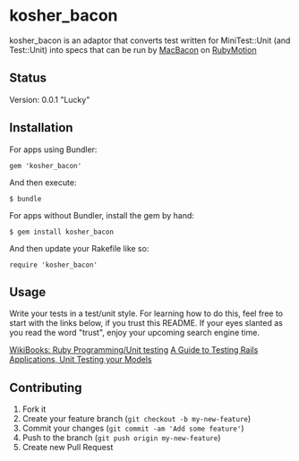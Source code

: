 # kosher_bacon

kosher_bacon is an adaptor that converts test written for
MiniTest::Unit (and Test::Unit) into specs that can be run by
[MacBacon](https://github.com/alloy/MacBacon) on
[RubyMotion](http://www.rubymotion.com/)

## Status

Version: 0.0.1 "Lucky"

## Installation

For apps using Bundler:

    gem 'kosher_bacon'

And then execute:

    $ bundle

For apps without Bundler, install the gem by hand:

    $ gem install kosher_bacon

And then update your Rakefile like so:

    require 'kosher_bacon'

## Usage

Write your tests in a test/unit style. For learning how to do this,
feel free to start with the links below, if you trust this README. If
your eyes slanted as you read the word "trust", enjoy your upcoming
search engine time.

[WikiBooks: Ruby Programming/Unit testing](http://en.wikibooks.org/wiki/Ruby_Programming/Unit_testing)
[A Guide to Testing Rails Applications, Unit Testing your Models](http://guides.rubyonrails.org/testing.html)

## Contributing

1. Fork it
2. Create your feature branch (`git checkout -b my-new-feature`)
3. Commit your changes (`git commit -am 'Add some feature'`)
4. Push to the branch (`git push origin my-new-feature`)
5. Create new Pull Request
